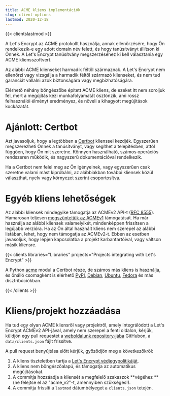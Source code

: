 ```yaml
---
title: ACME kliens implementációk
slug: client-options
lastmod: 2020-12-18
---
```


{{< clientslastmod >}}

A Let's Encrypt az ACME protokollt használja, annak ellenőrzésére, hogy Ön rendelkezik-e egy adott domain név felett, és hogy tanúsítványt állítson ki Önnek. A Let's Encrypt tanúsítvány megszerzéséhez ki kell választania egy ACME kliensszoftvert.

Az alábbi ACME klienseket harmadik féltől származnak. A Let's Encrypt nem ellenőrzi vagy vizsgálja a harmadik féltől származó klienseket, és nem tud garanciát vállalni azok biztonságára vagy megbízhatóságára.

Elérhető néhány böngészőbe épített ACME kliens, de ezeket itt nem soroljuk fel, mert a megújítás kézi munkafolyamatát ösztönzik, ami rossz felhasználói élményt eredményez, és növeli a kihagyott megújítások kockázatát.

# Ajánlott: Certbot

Azt javasoljuk, hogy a legtöbben a [Certbot](https://certbot.eff.org/) klienssel kezdjék. Egyszerűen megszerezheti Önnek a tanúsítványt, vagy segíthet a telepítésben, attól függően, hogy Ön mit szeretne. Könnyen használható, számos operációs rendszeren működik, és nagyszerű dokumentációval rendelkezik.

Ha a Certbot nem felel meg az Ön igényeinek, vagy egyszerűen csak szeretne valami mást kipróbálni, az alábbiakban további kliensek közül választhat, nyelv vagy környezet szerint csoportosítva.

# Egyéb kliens lehetőségek

Az alábbi kliensek mindegyike támogatja az ACMEv2 API-t ([RFC 8555](https://tools.ietf.org/html/rfc8555)). Hamarosan teljesen [megszüntetjük az ACMEv1](https://community.letsencrypt.org/t/end-of-life-plan-for-acmev1/88430/) támogatását. Ha már használja az alábbi kliensek valamelyikét, mindenképpen frissítsen a legújabb verzióra. Ha az Ön által használt kliens nem szerepel az alábbi listában, lehet, hogy nem támogatja az ACMEv2-t. Ebben az esetben javasoljuk, hogy lépjen kapcsolatba a projekt karbantartóival, vagy váltson másik kliensre.

{{< clients libraries="Libraries" projects="Projects integrating with Let's Encrypt" >}}

A Python [acme](https://github.com/certbot/certbot/tree/master/acme) modul a Certbot része, de számos más kliens is használja, és önálló csomagként is elérhető [PyPI](https://pypi.python.org/pypi/acme), [Debian](https://packages.debian.org/search?keywords=python-acme), [Ubuntu](https://launchpad.net/ubuntu/+source/python-acme), [Fedora](https://bodhi.fedoraproject.org/updates/?packages=python-acme) és más disztribúciókban.

{{< /clients >}}

# Kliens/projekt hozzáadása

Ha tud egy olyan ACME kliensről vagy projektről, amely integrálódott a Let's Encrypt ACMEv2 API-jával, amely nem szerepel a fenti oldalon, kérjük, küldjön egy pull requestet a [weboldalunk repository-jába](https://github.com/letsencrypt/website/) GitHubon, a `data/clients.json` fájlt frissítve.

A pull request benyújtása előtt kérjük, győződjön meg a következőkről:

1. A kliens tiszteletben tartja a [Let's Encrypt védjegypolitikáját](/trademarks).
1. A kliens nem böngészőalapú, és támogatja az automatikus megújításokat.
1. A commitja hozzáadja a kliensét a megfelelő szakaszok **végéhez ** (ne felejtse el az "acme_v2"-t, amennyiben szükséges!).
1. A commitja frissíti a `lastmod` dátumbélyeget a `clients.json` tetején.
